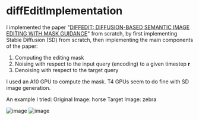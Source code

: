 # diffEditImplementation
I implemented the paper "[DIFFEDIT: DIFFUSION-BASED SEMANTIC IMAGE EDITING WITH MASK GUIDANCE](https://arxiv.org/abs/2210.11427)" from scratch, by first implementing Stable Diffusion (SD) from scratch, then implementing the main components of the paper:

1. Computing the editing mask
2. Noising with respect to the input query (encoding) to a given timestep **r**
3. Denoising with respect to the target query

I used an A10 GPU to compute the mask. T4 GPUs seem to do fine with SD image generation.


An example I tried:
Original Image: horse
Target Image: zebra

![image](https://github.com/user-attachments/assets/f17ab882-da69-4664-9669-51374289258c)
![image](https://github.com/user-attachments/assets/a50bf4d7-6b0c-44e6-abe5-d6464d5e1c69)

